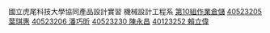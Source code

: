 國立虎尾科技大學協同產品設計實習
機械設計工程系
[第10組作業倉儲](https://github.com/s40523230/cd2018_team_10)
[40523205 葉琪惠](https://github.com/s40523205)
[40523206 潘巧昕](https://github.com/s40523206)
[40523230 陳永昌](https://github.com/s40523230)
[40123252 賴立偉](https://github.com/40123252)

